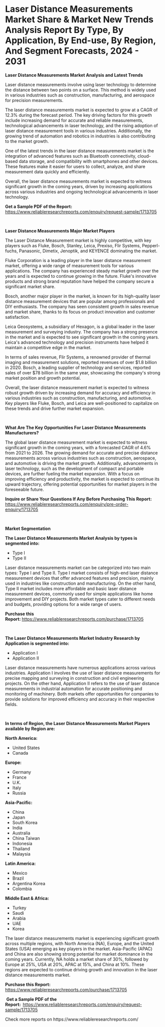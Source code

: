 <p><h1>Laser Distance Measurements Market Share & Market New Trends Analysis Report By Type, By Application, By End-use, By Region, And Segment Forecasts, 2024 - 2031</h1></p><p><strong>Laser Distance Measurements Market Analysis and Latest Trends</strong></p>
<p><p>Laser distance measurements involve using laser technology to determine the distance between two points on a surface. This method is widely used in various industries such as construction, manufacturing, and aerospace for precision measurements.</p><p>The laser distance measurements market is expected to grow at a CAGR of 12.3% during the forecast period. The key driving factors for this growth include increasing demand for accurate and reliable measurements, technological advancements in laser technology, and the rising adoption of laser distance measurement tools in various industries. Additionally, the growing trend of automation and robotics in industries is also contributing to the market growth.</p><p>One of the latest trends in the laser distance measurements market is the integration of advanced features such as Bluetooth connectivity, cloud-based data storage, and compatibility with smartphones and other devices. These features make it easier for users to collect, analyze, and share measurement data quickly and efficiently.</p><p>Overall, the laser distance measurements market is expected to witness significant growth in the coming years, driven by increasing applications across various industries and ongoing technological advancements in laser technology.</p></p>
<p><strong>Get a Sample PDF of the Report:&nbsp;</strong> <a href="https://www.reliableresearchreports.com/enquiry/request-sample/1713705">https://www.reliableresearchreports.com/enquiry/request-sample/1713705</a></p>
<p>&nbsp;</p>
<p><strong>Laser Distance Measurements Major Market Players</strong></p>
<p><p>The Laser Distance Measurement market is highly competitive, with key players such as Fluke, Bosch, Stanley, Leica, Prexiso, Flir Systems, Pepperl-fuchs, Panasonic, Dimetix, Jenoptik, and KEYENCE dominating the market.</p><p>Fluke Corporation is a leading player in the laser distance measurement market, offering a wide range of measurement tools for various applications. The company has experienced steady market growth over the years and is expected to continue growing in the future. Fluke's innovative products and strong brand reputation have helped the company secure a significant market share.</p><p>Bosch, another major player in the market, is known for its high-quality laser distance measurement devices that are popular among professionals and DIY enthusiasts. The company has seen consistent growth in sales revenue and market share, thanks to its focus on product innovation and customer satisfaction.</p><p>Leica Geosystems, a subsidiary of Hexagon, is a global leader in the laser measurement and surveying industry. The company has a strong presence in the market and is expected to see significant growth in the coming years. Leica's advanced technology and precision instruments have helped it maintain a competitive edge in the market.</p><p>In terms of sales revenue, Flir Systems, a renowned provider of thermal imaging and measurement solutions, reported revenues of over $1.8 billion in 2020. Bosch, a leading supplier of technology and services, reported sales of over $78 billion in the same year, showcasing the company's strong market position and growth potential.</p><p>Overall, the laser distance measurement market is expected to witness robust growth driven by increasing demand for accuracy and efficiency in various industries such as construction, manufacturing, and automotive. Key players like Fluke, Bosch, and Leica are well-positioned to capitalize on these trends and drive further market expansion.</p></p>
<p>&nbsp;</p>
<p><strong>What Are The Key Opportunities For Laser Distance Measurements Manufacturers?</strong></p>
<p><p>The global laser distance measurement market is expected to witness significant growth in the coming years, with a forecasted CAGR of 4.6% from 2021 to 2026. The growing demand for accurate and precise distance measurements across various industries such as construction, aerospace, and automotive is driving the market growth. Additionally, advancements in laser technology, such as the development of compact and portable devices, are further fueling the market expansion. With a focus on improving efficiency and productivity, the market is expected to continue its upward trajectory, offering potential opportunities for market players in the foreseeable future.</p></p>
<p><strong>Inquire or Share Your Questions If Any Before Purchasing This Report:</strong> <a href="https://www.reliableresearchreports.com/enquiry/pre-order-enquiry/1713705">https://www.reliableresearchreports.com/enquiry/pre-order-enquiry/1713705</a></p>
<p>&nbsp;</p>
<p><strong>Market Segmentation</strong></p>
<p><strong>The Laser Distance Measurements Market Analysis by types is segmented into:</strong></p>
<p><ul><li>Type I</li><li>Type II</li></ul></p>
<p><p>Laser distance measurements market can be categorized into two main types: Type I and Type II. Type I market consists of high-end laser distance measurement devices that offer advanced features and precision, mainly used in industries like construction and manufacturing. On the other hand, Type II market includes more affordable and basic laser distance measurement devices, commonly used for simple applications like home improvement and DIY projects. Both market types cater to different needs and budgets, providing options for a wide range of users.</p></p>
<p><strong>Purchase this Report:&nbsp;</strong><a href="https://www.reliableresearchreports.com/purchase/1713705">https://www.reliableresearchreports.com/purchase/1713705</a></p>
<p>&nbsp;</p>
<p><strong>The Laser Distance Measurements Market Industry Research by Application is segmented into:</strong></p>
<p><ul><li>Application I</li><li>Application II</li></ul></p>
<p><p>Laser distance measurements have numerous applications across various industries. Application I involves the use of laser distance measurements for precise mapping and surveying in construction and civil engineering projects. On the other hand, Application II refers to the use of laser distance measurements in industrial automation for accurate positioning and monitoring of machinery. Both markets offer opportunities for companies to provide solutions for improved efficiency and accuracy in their respective fields.</p></p>
<p>&nbsp;</p>
<p><strong>In terms of Region, the Laser Distance Measurements Market Players available by Region are:</strong></p>
<p>
    <p> <strong> North America: </strong>
        <ul>
            <li>United States</li>
            <li>Canada</li>
        </ul>
        </p> 
    <p> <strong> Europe: </strong>
        <ul>
            <li>Germany</li>
            <li>France</li>
            <li>U.K.</li>
            <li>Italy</li>
            <li>Russia</li>
        </ul>
        </p> 
    <p> <strong> Asia-Pacific: </strong>
        <ul>
            <li>China</li>
            <li>Japan</li>
            <li>South Korea</li>
            <li>India</li>
            <li>Australia</li>
            <li>China Taiwan</li>
            <li>Indonesia</li>
            <li>Thailand</li>
            <li>Malaysia</li>
        </ul>
        </p> 
    <p> <strong> Latin America: </strong>
        <ul>
            <li>Mexico</li>
            <li>Brazil</li>
            <li>Argentina Korea</li>
            <li>Colombia</li>
        </ul>
        </p> 
    <p> <strong> Middle East & Africa: </strong>
        <ul>
            <li>Turkey</li>
            <li>Saudi</li>
            <li>Arabia</li>
            <li>UAE</li>
            <li>Korea</li>
        </ul>
    </p>
    </p>
<p><p>The laser distance measurements market is experiencing significant growth across multiple regions, with North America (NA), Europe, and the United States (USA) emerging as key players in the market. Asia-Pacific (APAC) and China are also showing strong potential for market dominance in the coming years. Currently, NA holds a market share of 30%, followed by Europe at 25%, USA at 20%, APAC at 15%, and China at 10%. These regions are expected to continue driving growth and innovation in the laser distance measurements market.</p></p>
<p><strong>Purchase this Report: </strong><a href="https://www.reliableresearchreports.com/purchase/1713705">https://www.reliableresearchreports.com/purchase/1713705</a></p>
<p>&nbsp;<strong>Get a Sample PDF of the Report:&nbsp;&nbsp;</strong><a href="https://www.reliableresearchreports.com/enquiry/request-sample/1713705">https://www.reliableresearchreports.com/enquiry/request-sample/1713705</a></p>
<p><strong></strong></p>
<p>Check more reports on https://www.reliableresearchreports.com/</p>